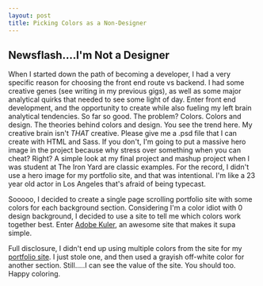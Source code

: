 ```yaml
---
layout: post
title: Picking Colors as a Non-Designer
---
```


## Newsflash....I'm Not a Designer

When I started down the path of becoming a developer, I had a very specific reason for choosing the front end route vs backend. I had some creative genes (see writing in my previous gigs), as well as some major analytical quirks that needed to see some light of day. Enter front end development, and the opportunity to create while also fueling my left brain analytical tendencies. So far so good. The problem? Colors. Colors and design. The theories behind colors and design. You see the trend here. My creative brain isn't _THAT_ creative. Please give me a .psd file that I can create with HTML and Sass. If you don't, I'm going to put a massive hero image in the project because why stress over something when you can cheat? Right? A simple look at my final project and mashup project when I was student at The Iron Yard are classic examples. For the record, I didn't use a hero image for my portfolio site, and that was intentional. I'm like a 23 year old actor in Los Angeles that's afraid of being typecast.

Sooooo, I decided to create a single page scrolling portfolio site with some colors for each background section. Considering I'm a color idiot with 0 design background, I decided to use a site to tell me which colors work together best. Enter [Adobe Kuler](https://color.adobe.com), an awesome site that makes it supa simple.

Full disclosure, I didn't end up using multiple colors from the site for my [portfolio site](https://sjoyal.github.io). I just stole one, and then used a grayish off-white color for another section. Still.....I can see the value of the site. You should too. Happy coloring.
